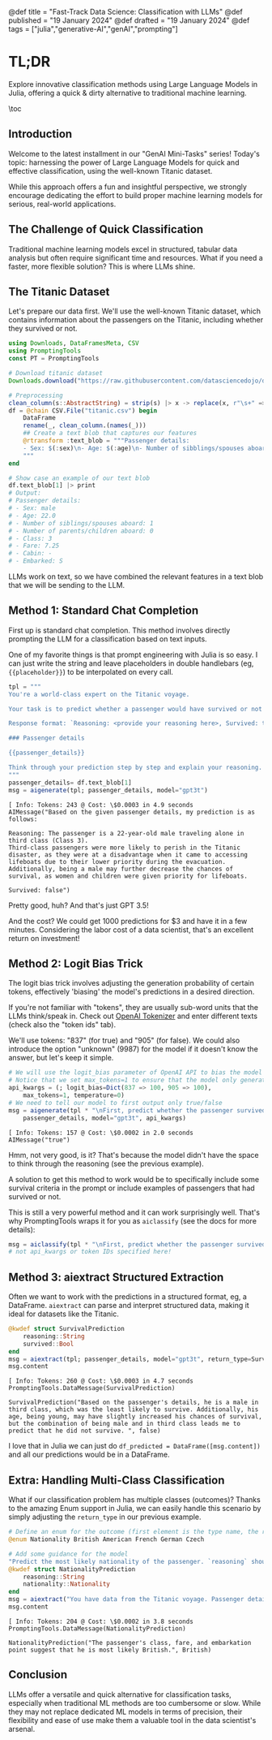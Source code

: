 @def title = "Fast-Track Data Science: Classification with LLMs"
@def published = "19 January 2024"
@def drafted = "19 January 2024"
@def tags = ["julia","generative-AI","genAI","prompting"]

# TL;DR
Explore innovative classification methods using Large Language Models in Julia, offering a quick & dirty alternative to traditional machine learning.

\toc 

## Introduction

Welcome to the latest installment in our "GenAI Mini-Tasks" series! Today's topic: harnessing the power of Large Language Models for quick and effective classification, using the well-known Titanic dataset.

While this approach offers a fun and insightful perspective, we strongly encourage dedicating the effort to build proper machine learning models for serious, real-world applications.

## The Challenge of Quick Classification

Traditional machine learning models excel in structured, tabular data analysis but often require significant time and resources. What if you need a faster, more flexible solution? This is where LLMs shine.

## The Titanic Dataset

Let's prepare our data first. We'll use the well-known Titanic dataset, which contains information about the passengers on the Titanic, including whether they survived or not.

```julia
using Downloads, DataFramesMeta, CSV
using PromptingTools
const PT = PromptingTools

# Download titanic dataset
Downloads.download("https://raw.githubusercontent.com/datasciencedojo/datasets/master/titanic.csv", "titanic.csv");

# Preprocessing
clean_column(s::AbstractString) = strip(s) |> x -> replace(x, r"\s+" => "_") |> lowercase
df = @chain CSV.File("titanic.csv") begin
    DataFrame
    rename(_, clean_column.(names(_)))
    ## Create a text blob that captures our features
    @rtransform :text_blob = """Passenger details:
    - Sex: $(:sex)\n- Age: $(:age)\n- Number of sibblings/spouses aboard: $(:sibsp)\n- Number of parents/children aboard: $(:parch)\n- Class: $(:pclass)\n- Fare: $(:fare)\n- Cabin: $(ismissing(:cabin) ? "-" : :cabin) \n- Embarked: $(:embarked)
    """
end

# Show case an example of our text blob
df.text_blob[1] |> print
# Output:
# Passenger details:
# - Sex: male
# - Age: 22.0
# - Number of siblings/spouses aboard: 1
# - Number of parents/children aboard: 0
# - Class: 3
# - Fare: 7.25
# - Cabin: - 
# - Embarked: S
```

LLMs work on text, so we have combined the relevant features in a text blob that we will be sending to the LLM.

## Method 1: Standard Chat Completion

First up is standard chat completion. This method involves directly prompting the LLM for a classification based on text inputs.

One of my favorite things is that prompt engineering with Julia is so easy. 
I can just write the string and leave placeholders in double handlebars (eg, `{{placeholder}}`) to be interpolated on every call.

```julia
tpl = """
You're a world-class expert on the Titanic voyage.

Your task is to predict whether a passenger would have survived or not based on their details.

Response format: `Reasoning: <provide your reasoning here>, Survived: true/false`

### Passenger details

{{passenger_details}}

Think through your prediction step by step and explain your reasoning.
"""
passenger_details= df.text_blob[1]
msg = aigenerate(tpl; passenger_details, model="gpt3t")
```

```plaintext
[ Info: Tokens: 243 @ Cost: \$0.0003 in 4.9 seconds
AIMessage("Based on the given passenger details, my prediction is as follows:

Reasoning: The passenger is a 22-year-old male traveling alone in third class (Class 3).
Third-class passengers were more likely to perish in the Titanic disaster, as they were at a disadvantage when it came to accessing lifeboats due to their lower priority during the evacuation. 
Additionally, being a male may further decrease the chances of survival, as women and children were given priority for lifeboats.

Survived: false")
```

Pretty good, huh? And that's just GPT 3.5!

And the cost? We could get 1000 predictions for \$3 and have it in a few minutes. Considering the labor cost of a data scientist, that's an excellent return on investment!

## Method 2: Logit Bias Trick

The logit bias trick involves adjusting the generation probability of certain tokens, effectively 'biasing' the model's predictions in a desired direction.

If you're not familiar with "tokens", they are usually sub-word units that the LLMs think/speak in. Check out [OpenAI Tokenizer](https://platform.openai.com/tokenizer) and enter different texts (check also the "token ids" tab).

We'll use tokens: "837" (for true) and "905" (for false). We could also introduce the option "unknown" (9987) for the model if it doesn't know the answer, but let's keep it simple.

```julia
# We will use the logit_bias parameter of OpenAI API to bias the model towards one of our two tokens
# Notice that we set max_tokens=1 to ensure that the model only generates the one token we want
api_kwargs = (; logit_bias=Dict(837 => 100, 905 => 100),
    max_tokens=1, temperature=0)
# We need to tell our model to first output only true/false
msg = aigenerate(tpl * "\nFirst, predict whether the passenger survived.\n Passenger survived:";
    passenger_details, model="gpt3t", api_kwargs)
```

```plaintext
[ Info: Tokens: 157 @ Cost: \$0.0002 in 2.0 seconds
AIMessage("true")
```

Hmm, not very good, is it? That's because the model didn't have the space to think through the reasoning (see the previous example). 

A solution to get this method to work would be to specifically include some survival criteria in the prompt or include examples of passengers that had survived or not.

This is still a very powerful method and it can work surprisingly well. 
That's why PromptingTools wraps it for you as `aiclassify` (see the docs for more details):

```julia
msg = aiclassify(tpl * "\nFirst, predict whether the passenger survived.\n Passenger survived:"; passenger_details, model="gpt3t")
# not api_kwargs or token IDs specified here!
```

## Method 3: aiextract Structured Extraction

Often we want to work with the predictions in a structured format, eg, a DataFrame.
`aiextract` can parse and interpret structured data, making it ideal for datasets like the Titanic.

```julia
@kwdef struct SurvivalPrediction
    reasoning::String
    survived::Bool
end
msg = aiextract(tpl; passenger_details, model="gpt3t", return_type=SurvivalPrediction)
msg.content
```

```plaintext
[ Info: Tokens: 260 @ Cost: \$0.0003 in 4.7 seconds
PromptingTools.DataMessage(SurvivalPrediction)

SurvivalPrediction("Based on the passenger's details, he is a male in third class, which was the least likely to survive. Additionally, his age, being young, may have slightly increased his chances of survival, but the combination of being male and in third class leads me to predict that he did not survive. ", false)
```

I love that in Julia we can just do `df_predicted = DataFrame([msg.content])` and all our predictions would be in a DataFrame.

## Extra: Handling Multi-Class Classification

What if our classification problem has multiple classes (outcomes)? Thanks to the amazing Enum support in Julia, we can easily handle this scenario by simply adjusting the `return_type` in our previous example.

```julia
# Define an enum for the outcome (first element is the type name, the rest are the possible values)
@enum Nationality British American French German Czech

# Add some guidance for the model
"Predict the most likely nationality of the passenger. `reasoning` should be a string explaining your reasoning for the predicted nationality."
@kwdef struct NationalityPrediction
    reasoning::String
    nationality::Nationality
end
msg = aiextract("You have data from the Titanic voyage. Passenger details: {{passenger_details}}"; passenger_details, model="gpt3t", return_type=NationalityPrediction)
msg.content
```

```plaintext
[ Info: Tokens: 204 @ Cost: \$0.0002 in 3.8 seconds
PromptingTools.DataMessage(NationalityPrediction)

NationalityPrediction("The passenger's class, fare, and embarkation point suggest that he is most likely British.", British)
```

## Conclusion

LLMs offer a versatile and quick alternative for classification tasks, especially when traditional ML methods are too cumbersome or slow. While they may not replace dedicated ML models in terms of precision, their flexibility and ease of use make them a valuable tool in the data scientist's arsenal.